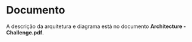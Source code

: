 # Documento

A descrição da arquitetura e diagrama está no documento **Architecture - Challenge.pdf**.



    

